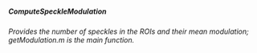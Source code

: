 ##### **ComputeSpeckleModulation**
###### Provides the number of speckles in the ROIs and their mean modulation; getModulation.m is the main function.
